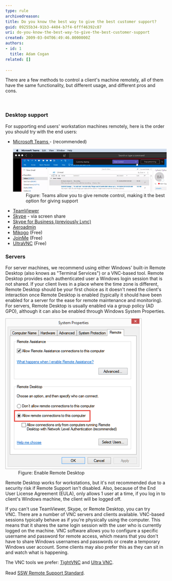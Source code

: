 ```yaml
---
type: rule
archivedreason: 
title: Do you know the best way to give the best customer support?
guid: 09255b34-91b3-4404-b7f4-6fff46392c87
uri: do-you-know-the-best-way-to-give-the-best-customer-support
created: 2009-03-04T06:49:46.0000000Z
authors:
- id: 1
  title: Adam Cogan
related: []

---
```



There are a few methods to control a client's machine remotely, all of them have the same functionality, but different usage, and different pros and cons. 
<br>
<br><excerpt class='endintro'></excerpt><br>
<h3 class="ssw15-rteElement-H3">Desktop support<br></h3><p>For supporting end users' workstation machines remotely, here is the order you should try with the end users:</p><ul><li>
      <a href="https://products.office.com/en-AU/microsoft-teams/group-chat-software">Microsoft Teams </a> - (recommended) 
      <dl class="image"><dt>
            <img src="Teams-give-control.png" alt="Teams-give-control.png" style="width:760px;" />
         </dt><dd>Figure: Teams allow you to give remote control, making it the best option for giving support 
            <br></dd></dl></li><li>
      <a href="http://www.ssw.com.au/ssw/Standards/Support/RemoteSupportViaTeamViewer.aspx" shape="rect">TeamViewer</a>  </li><li>
      <a href="http://www.skype.com/">Skype</a> - via screen share </li><li>
      <a href="https://www.skype.com/en/business/skype-for-business/">Skype for Business (previously Lync)</a><br></li><li><a href="https://www.aeroadmin.com/en/">Aeroadmin​</a> <br></li><li>
      <a href="https://www.mikogo.com/">Mikogo</a> (Free)</li><li>
      <a href="https://www.join.me/">JoinMe</a> (Free)</li><li>
      <a href="http://www.ssw.com.au/ssw/Standards/Support/RemoteSupportViaUltraVNC.aspx" shape="rect">UltraVNC</a> (Free)<br></li></ul><h3 class="ssw15-rteElement-H3">Servers<br></h3><p>For server machines, we recommend using either Windows' built-in Remote Desktop (also knows as "Terminal Services") or a VNC-based tool. Remote Desktop provides each authenticated user a Windows login session that is not shared. If your client lives in a place where the time zone is different, Remote Desktop should be your first choice as it doesn't need the client's interaction once Remote Desktop is enabled (typically it should have been enabled for a server for the ease for remote maintenance and monitoring). For servers, Remote Desktop is usually enabled via a group policy (AD GPO), although it can also be enabled through Windows System Properties.<br></p><dl class="image"><dt>
      <img alt="remote connection" src="remoteconnection.png" border="0" />
   </dt><dd>Figure: Enable Remote Desktop </dd></dl><p>Remote Desktop works for workstations, but it's not recommended due to a security risk if Remote Support isn't disabled. Also, because of the End User License Agreement (EULA), only allows 1 user at a time, if you log in to client's Windows machine, the client will be logged off.</p><p>If you can't use TeamViewer, Skype, or Remote Desktop, you can try VNC. There are a number of VNC servers and clients available. VNC-based sessions typically behave as if you're physically using the computer. This means that it shares the same login session with the user who is currently logged on the machine. VNC software allows you to configure a specific username and password for remote access, which means that you don't have to share Windows usernames and passwords or create a temporary Windows user account. Some clients may also prefer this as they can sit in and watch what is happening.<br></p><p>The VNC tools we prefer: ​​<a href="http://www.ssw.com.au/ssw/Redirect/tightvnc.htm">TightVNC</a> and​ <a href="http://www.ssw.com.au/ssw/Redirect/ultravnc.htm" target="_blank" shape="rect">Ultra VNC</a>.</p><p>Read <a href="http://www.ssw.com.au/ssw/Standards/Support/RemoteSupportSampleScript.aspx" shape="rect" style="line-height:1.6;">SSW Remote Support Standard</a>.</p>



